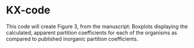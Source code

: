 # KX-code
This code will create Figure 3, from the manuscript: Boxplots displaying the calculated, apparent partition coefficients for each of the organisms as compared to published inorganic partition coefficients.
